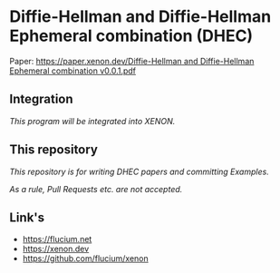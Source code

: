 # Diffie-Hellman and Diffie-Hellman Ephemeral combination (DHEC)
Paper: [https://paper.xenon.dev/Diffie-Hellman and Diffie-Hellman Ephemeral combination v0.0.1.pdf](https://paper.xenon.dev/Diffie-Hellman%20and%20Diffie-Hellman%20Ephemeral%20combination%20v0.0.1.pdf)


## Integration
*This program will be integrated into XENON.*

## This repository
*This repository is for writing DHEC papers and committing Examples.*

*As a rule, Pull Requests etc. are not accepted.*

## Link's
- https://flucium.net
- https://xenon.dev
- https://github.com/flucium/xenon
